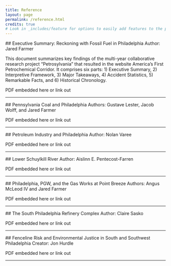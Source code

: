```yaml
---
title: Reference
layout: page
permalink: /reference.html
credits: true
# Look in _includes/feature for options to easily add features to the page
---
```


<div id="summary"></div>
## Executive Summary: Reckoning with Fossil Fuel in Philadelphia
Author: Jared Farmer

This document summarizes key findings of the multi-year collaborative research project “Petrosylvania” that resulted in the website America’s First Petrochemical Corridor. It comprises six parts: 1) Executive Summary, 2) Interpretive Framework, 3) Major Takeaways, 4) Accident Statistics, 5) Remarkable Facts, and 6) Historical Chronology.

<p class="highlight">PDF embedded here or link out</p>

--- 
<div id="penna-coal"></div>
## Pennsylvania Coal and Philadelphia
Authors: Gustave Lester, Jacob Wolff, and Jared Farmer

<p class="highlight">PDF embedded here or link out</p>

---

<div id="petro-industry"></div>
## Petroleum Industry and Philadelphia
Author: Nolan Varee

<p class="highlight">PDF embedded here or link out</p>

---
<div id="schuylkill"></div>
## Lower Schuylkill River
Author: Aislinn E. Pentecost-Farren 

<p class="highlight">PDF embedded here or link out</p>

---

<div id="point-breeze"></div>
## Philadelphia, PGW, and the Gas Works at Point Breeze
Authors: Angus McLeod IV and Jared Farmer

<p class="highlight">PDF embedded here or link out</p>

---

<div id="south-philly-refinery"></div>
## The South Philadelphia Refinery Complex
Author: Claire Sasko

<p class="highlight">PDF embedded here or link out</p>


---
<div id="fenceline-risk"></div>
## Fenceline Risk and Environmental Justice in South and Southwest Philadelphia
Creator: Jon Hurdle

<p class="highlight">PDF embedded here or link out</p>

---
